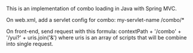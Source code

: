 This is an implementation of combo loading in Java with Spring MVC.

On web.xml, add a servlet config for combo:
<servlet-mapping>
   <servlet-name>my-servlet-name</servlet-name>
   <url-pattern>/combo/*</url-pattern>
</servlet-mapping>

On front-end, send request with this formula:
contextPath + '/combo' + '/yui?' + uris.join('&')
where uris is an array of scripts that will be combine into single request.